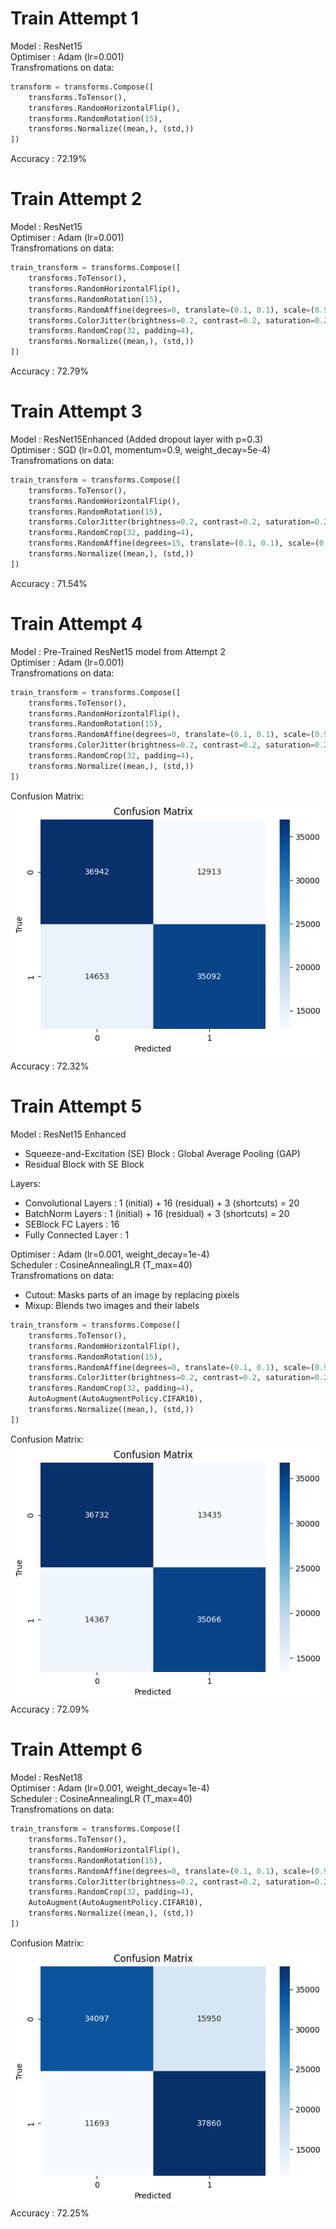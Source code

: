 # Train Attempt 1
Model : ResNet15<br>
Optimiser : Adam (lr=0.001)<br>
Transfromations on data:
```python
transform = transforms.Compose([
    transforms.ToTensor(),
    transforms.RandomHorizontalFlip(),
    transforms.RandomRotation(15),
    transforms.Normalize((mean,), (std,))
])
```
Accuracy : 72.19%

# Train Attempt 2
Model : ResNet15<br>
Optimiser : Adam (lr=0.001)<br>
Transfromations on data:
```python
train_transform = transforms.Compose([
    transforms.ToTensor(),
    transforms.RandomHorizontalFlip(),
    transforms.RandomRotation(15),
    transforms.RandomAffine(degrees=0, translate=(0.1, 0.1), scale=(0.9, 1.1)),
    transforms.ColorJitter(brightness=0.2, contrast=0.2, saturation=0.2, hue=0.1),
    transforms.RandomCrop(32, padding=4),
    transforms.Normalize((mean,), (std,))
])
```
Accuracy : 72.79%

# Train Attempt 3
Model : ResNet15Enhanced (Added dropout layer with p=0.3)<br>
Optimiser : SGD (lr=0.01, momentum=0.9, weight_decay=5e-4)<br>
Transfromations on data:
```python
train_transform = transforms.Compose([
    transforms.ToTensor(),
    transforms.RandomHorizontalFlip(),
    transforms.RandomRotation(15),
    transforms.ColorJitter(brightness=0.2, contrast=0.2, saturation=0.2, hue=0.1),
    transforms.RandomCrop(32, padding=4),
    transforms.RandomAffine(degrees=15, translate=(0.1, 0.1), scale=(0.8, 1.2)),
    transforms.Normalize((mean,), (std,))
])
```
Accuracy : 71.54%

# Train Attempt 4
Model : Pre-Trained ResNet15 model from Attempt 2<br>
Optimiser : Adam (lr=0.001)<br>
Transfromations on data:
```python
train_transform = transforms.Compose([
    transforms.ToTensor(),
    transforms.RandomHorizontalFlip(),
    transforms.RandomRotation(15),
    transforms.RandomAffine(degrees=0, translate=(0.1, 0.1), scale=(0.9, 1.1)),
    transforms.ColorJitter(brightness=0.2, contrast=0.2, saturation=0.2, hue=0.1),
    transforms.RandomCrop(32, padding=4),
    transforms.Normalize((mean,), (std,))
])

```
Confusion Matrix:<br>
![](https://github.com/arshian11/CMS-Event-Classification/blob/main/assets/con_mat_4.png)<br>
Accuracy : 72.32%

# Train Attempt 5
Model : ResNet15 Enhanced<br>
- Squeeze-and-Excitation (SE) Block : Global Average Pooling (GAP)
- Residual Block with SE Block

Layers:
- Convolutional Layers : 1 (initial) + 16 (residual) + 3 (shortcuts) = 20
- BatchNorm Layers : 1 (initial) + 16 (residual) + 3 (shortcuts) = 20
- SEBlock FC Layers : 16
- Fully Connected Layer : 1

Optimiser : Adam (lr=0.001, weight_decay=1e-4)<br>
Scheduler : CosineAnnealingLR (T_max=40)<br>
Transfromations on data:
- Cutout: Masks parts of an image by replacing pixels
- Mixup: Blends two images and their labels
```python
train_transform = transforms.Compose([
    transforms.ToTensor(),
    transforms.RandomHorizontalFlip(),
    transforms.RandomRotation(15),
    transforms.RandomAffine(degrees=0, translate=(0.1, 0.1), scale=(0.9, 1.1)),
    transforms.ColorJitter(brightness=0.2, contrast=0.2, saturation=0.2, hue=0.1),
    transforms.RandomCrop(32, padding=4),
    AutoAugment(AutoAugmentPolicy.CIFAR10),
    transforms.Normalize((mean,), (std,))
])
```
Confusion Matrix:<br>
![](https://github.com/arshian11/CMS-Event-Classification/blob/main/assets/con_mat_5.png)<br>
Accuracy : 72.09%

# Train Attempt 6
Model : ResNet18<br>
Optimiser : Adam (lr=0.001, weight_decay=1e-4)<br>
Scheduler : CosineAnnealingLR (T_max=40)<br>
Transfromations on data:
```python
train_transform = transforms.Compose([
    transforms.ToTensor(),
    transforms.RandomHorizontalFlip(),
    transforms.RandomRotation(15),
    transforms.RandomAffine(degrees=0, translate=(0.1, 0.1), scale=(0.9, 1.1)),
    transforms.ColorJitter(brightness=0.2, contrast=0.2, saturation=0.2, hue=0.1),
    transforms.RandomCrop(32, padding=4),
    AutoAugment(AutoAugmentPolicy.CIFAR10),
    transforms.Normalize((mean,), (std,))
])

```
Confusion Matrix:<br>
![](https://github.com/arshian11/CMS-Event-Classification/blob/main/assets/con_mat_6.png)<br>
Accuracy : 72.25%
